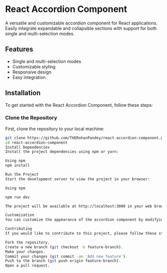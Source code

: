 # React Accordion Component

A versatile and customizable accordion component for React applications. Easily integrate expandable and collapsible sections with support for both single and multi-selection modes.

## Features

- Single and multi-selection modes
- Customizable styling
- Responsive design
- Easy integration

## Installation

To get started with the React Accordion Component, follow these steps:

### Clone the Repository

First, clone the repository to your local machine:

```bash
git clone https://github.com/THERohanPandey/react-accordion-component.git
cd react-accordion-component
Install Dependencies
Install the project dependencies using npm or yarn:

Using npm
npm install

Run the Project
Start the development server to view the project in your browser:

Using npm

npm run dev

The project will be available at http://localhost:3000 in your web browser.

Customization
You can customize the appearance of the accordion component by modifying the CSS files in the src/styles directory. Default styles are included, and you can add your own styles as needed.

Contributing
If you would like to contribute to this project, please follow these steps:

Fork the repository.
Create a new branch (git checkout -b feature-branch).
Make your changes.
Commit your changes (git commit -am 'Add new feature').
Push to the branch (git push origin feature-branch).
Open a pull request.
```
